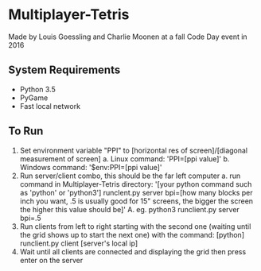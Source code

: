 # Multiplayer-Tetris
Made by Louis Goessling and Charlie Moonen at a fall Code Day event in 2016

## System Requirements
* Python 3.5
* PyGame
* Fast local network
 
## To Run
1. Set environment variable "PPI" to [horizontal res of screen]/[diagonal measurement of screen]
  a. Linux command: 'PPI=[ppi value]'
  b. Windows command: '$env:PPI=[ppi value]'
2. Run server/client combo, this should be the far left computer
  a. run command in Multiplayer-Tetris directory: '[your python command such as 'python' or 'python3'] runclent.py server bpi=[how many blocks per inch you want, .5 is usually good for 15" screens, the bigger the screen the higher this value should be]'
    A. eg. python3 runclient.py server bpi=.5
3. Run clients from left to right starting with the second one (waiting until the grid shows up to start the next one) with the command: [python] runclient.py client [server's local ip]
4. Wait until all clients are connected and displaying the grid then press enter on the server
